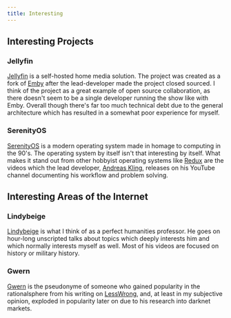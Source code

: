 ```yaml
---
title: Interesting
---
```


## Interesting Projects
### Jellyfin
[Jellyfin](https://github.com/jellyfin/jellyfin) is a self-hosted home media solution. The project was created as a fork of [Emby](https://emby.media/) after the lead-developer made the project closed sourced. I think of the project as a great example of open source collaboration, as there doesn't seem to be a single developer running the show like with Emby. Overall though there's far too much technical debt due to the general architecture which has resulted in a somewhat poor experience for myself.

### SerenityOS
[SerenityOS](https://github.com/SerenityOS/serenity) is a modern operating system made in homage to computing in the 90's. The operating system by itself isn't that interesting by itself. What makes it stand out from other hobbyist operating systems like [Redux](https://github.com/redox-os/redox) are the videos which the lead developer, [Andreas Kling](https://www.youtube.com/c/AndreasKling), releases on his YouTube channel documenting his workflow and problem solving.

## Interesting Areas of the Internet
### Lindybeige
[Lindybeige](https://www.youtube.com/channel/UC9pgQfOXRsp4UKrI8q0zjXQ) is what I think of as a perfect humanities professor. He goes on hour-long unscripted talks about topics which deeply interests him and which normally interests myself as well. Most of his videos are focused on history or military history. 

### Gwern
[Gwern](https://gwern.net) is the pseudonyme of someone who gained popularity in the rationalsphere from his writing on [LessWrong](https://lesswrong.com), and, at least in my subjective opinion, exploded in popularity later on due to his research into darknet markets.
